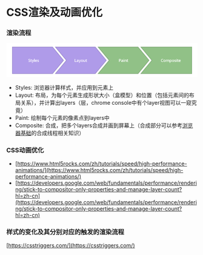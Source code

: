 # CSS渲染及动画优化

### 渲染流程

![assets\cssflow](../assets/cssflow.png)

- Styles: 浏览器计算样式，并应用到元素上
- Layout: 布局，为每个元素生成形状大小（盒模型）和位置（包括元素间的布局关系），并计算出layers（层，chrome console中有个layer视图可以一窥究竟）
- Paint: 绘制每个元素的像素点到layers中
- Composite: 合成，把多个layers合成并画到屏幕上（合成部分可以参考[浏览器基础](./basic.md)的合成线程相关知识）



### CSS动画优化

- [https://www.html5rocks.com/zh/tutorials/speed/high-performance-animations/](https://www.html5rocks.com/zh/tutorials/speed/high-performance-animations/)
- [https://developers.google.com/web/fundamentals/performance/rendering/stick-to-compositor-only-properties-and-manage-layer-count?hl=zh-cn](https://developers.google.com/web/fundamentals/performance/rendering/stick-to-compositor-only-properties-and-manage-layer-count?hl=zh-cn)



### 样式的变化及其分别对应的触发的渲染流程

[https://csstriggers.com/](https://csstriggers.com/)
